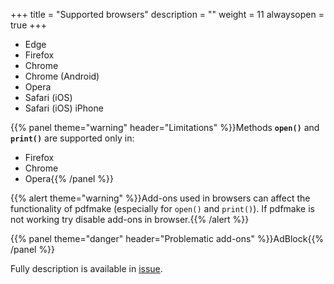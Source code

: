+++
title = "Supported browsers"
description = ""
weight = 11
alwaysopen = true
+++

* Edge
* Firefox
* Chrome
* Chrome (Android)
* Opera
* Safari (iOS)
* Safari (iOS) iPhone

{{% panel theme="warning" header="Limitations" %}}Methods **`open()`** and **`print()`** are supported only in:

* Firefox
* Chrome
* Opera{{% /panel %}}

{{% alert theme="warning" %}}Add-ons used in browsers can affect the functionality of pdfmake (especially for `open()` and `print()`). If pdfmake is not working try disable add-ons in browser.{{% /alert %}}

{{% panel theme="danger" header="Problematic add-ons" %}}AdBlock{{% /panel %}}

Fully description is available in [issue](https://github.com/bpampuch/pdfmake/issues/800).